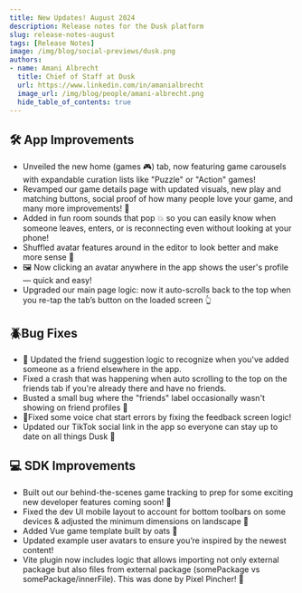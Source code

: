 ```yaml
---
title: New Updates! August 2024
description: Release notes for the Dusk platform 
slug: release-notes-august
tags: [Release Notes]
image: /img/blog/social-previews/dusk.png
authors:
- name: Amani Albrecht
  title: Chief of Staff at Dusk  
  url: https://www.linkedin.com/in/amanialbrecht
  image_url: /img/blog/people/amani-albrecht.png
  hide_table_of_contents: true
---
```


<head>
  <title>New Updates! August 2024</title>
  <meta property="og:title" content="New Updates! August 2024"/>
</head>

## 🛠️ App Improvements

* Unveiled the new home (games 🎮) tab, now featuring game carousels with expandable curation lists like "Puzzle" or "Action" games!
* Revamped our game details page with updated visuals, new play and matching buttons, social proof of how many people love your game, and many more improvements! 🤝
* Added in fun room sounds that pop 💥 so you can easily know when someone leaves, enters, or is reconnecting even without looking at your phone! 
* Shuffled avatar features around in the editor to look better and make more sense 🎨
* 🖼️ Now clicking an avatar anywhere in the app shows the user's profile — quick and easy! 
* Upgraded our main page logic: now it auto-scrolls back to the top when you re-tap the tab’s button on the loaded screen 👆

## 🪲Bug Fixes

* 👥 Updated the friend suggestion logic to recognize when you've added someone as a friend elsewhere in the app.
* Fixed a crash that was happening when auto scrolling to the top on the friends tab if you're already there and have no friends. 
* Busted a small bug where the "friends" label occasionally wasn't showing on friend profiles 🐛
* 🎤Fixed some voice chat start errors by fixing the feedback screen logic! 
* Updated our TikTok social link in the app so everyone can stay up to date on all things Dusk 🔗

## 💻 SDK Improvements

* Built out our behind-the-scenes game tracking to prep for some exciting new developer features coming soon! 🌟     
* Fixed the dev UI mobile layout to account for bottom toolbars on some devices & adjusted the minimum dimensions on landscape 📱
* Added Vue game template built by oats 🚀
* Updated example user avatars to ensure you’re inspired by the newest content!
* Vite plugin now includes logic that allows importing not only external package but also files from external package (somePackage vs somePackage/innerFile). This was done by Pixel Pincher! 🥳
